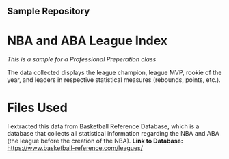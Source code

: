 ## Sample Repository

# NBA and ABA League Index
*This is a sample for a Professional Preperation class* 

The data collected displays the league champion, league MVP, rookie of the year, and leaders in respective statistical measures (rebounds, points, etc.).

# Files Used
I extracted this data from Basketball Reference Database, which is a database that collects all statistical information regarding the NBA and ABA (the league before the creation of the NBA).
**Link to Database:** https://www.basketball-reference.com/leagues/
